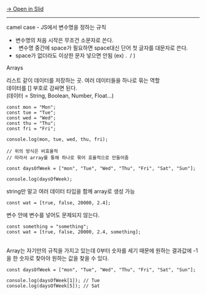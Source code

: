 [→ Open in Slid](https://slid.cc/vdocs/d71d4704d74f4e26b5cb02c201152e1d)


---


camel case - JS에서 변수명을 정하는 규칙<br>


 - 변수명의 처음 시작은 무조건 소문자로 쓴다.
 - &nbsp; 변수명 중간에 space가 필요하면 space대신 단어 첫 글자를 대문자로 쓴다.<br>
 - space가 없더라도 이상한 문자 넣으면 안됨 (ex) .&nbsp; / )<br>





Arrays


리스트 같이 데이터를 저장하는 곳. 여러 데이터들을 하나로 묶는 역할<br>데이터를 [] 부호로 감싸면 된다.<br>(데이터 = String, Boolean, Number, Float...)<br>

```
const mon = "Mon";
const tue = "Tue";
const wed = "Wed";
const thu = "Thu";
const fri = "Fri";

console.log(mon, tue, wed, thu, fri);

// 위의 방식은 비효율적
// 따라서 array를 통해 하나로 묶어 효율적으로 만들어줌

const daysOfWeek = ["mon", "Tue", "Wed", "Thu", "Fri", "Sat", "Sun"];

console.log(daysOfWeek);

```


string만 말고 여러 데이터 타입을 함께 array로 생성 가능

```
const wat = [true, false, 20000, 2.4];

```


변수 안에 변수를 넣어도 문제되지 않는다.<br>

```
const something = "something";
const wat = [true, false, 20000, 2.4, something];
```


<br>Array는 자기만의 규칙을 가지고 있는데 0부터 숫자를 세기 때문에 원하는 결과값에 -1을 한 숫자로 찾아야 원하는 값을 찾을 수 있다.<br>

```
const daysOfWeek = ["mon", "Tue", "Wed", "Thu", "Fri", "Sat", "Sun"];

console.log(daysOfWeek[1]); // Tue
console.log(daysOfWeek[5]); // Sat

```



